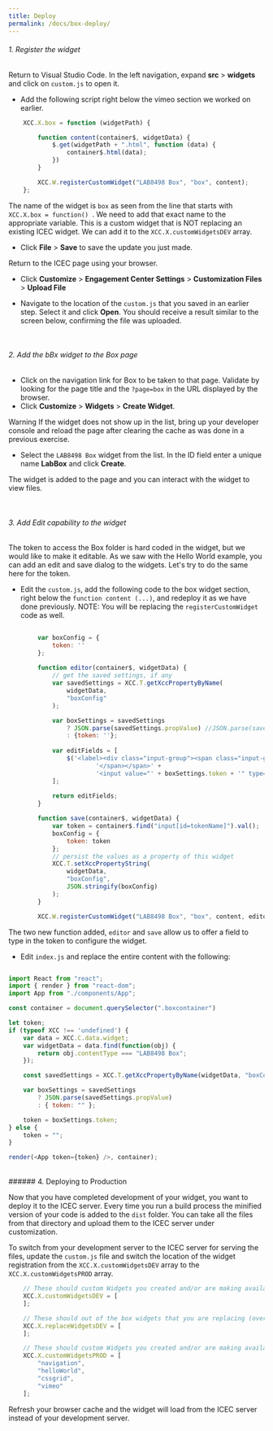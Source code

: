 ```yaml
---
title: Deploy
permalink: /docs/box-deploy/
---
```


<a name="top"/>

###### 1. Register the widget

Return to Visual Studio Code. In the left navigation, expand **src** > **widgets** and click on `custom.js` to open it.  

- Add the following script right below the vimeo section we worked on earlier.

```javascript
	XCC.X.box = function (widgetPath) {

		function content(container$, widgetData) {
			$.get(widgetPath + ".html", function (data) {
				container$.html(data);
			})
		}

		XCC.W.registerCustomWidget("LAB8498 Box", "box", content);
	};
```

The name of the widget is `box` as seen from the line that starts with `XCC.X.box = function() `.  We need to add that exact name to the appropriate variable.  This is a custom widget that is NOT replacing an existing ICEC widget.  We can add it to the `XCC.X.customWidgetsDEV` array.
<br/>

- Click **File** > **Save** to save the update you just made.

Return to the ICEC page using your browser.

- Click **Customize** > **Engagement Center Settings** > **Customization Files** > **Upload File** 

- Navigate to the location of the `custom.js` that you saved in an earlier step. Select it and click **Open**. You should receive a result similar to the screen below, confirming the file was uploaded.

<br/>

###### 2. Add the bBx widget to the Box page

- Click on the navigation link for Box to be taken to that page. Validate by looking for the page title and the `?page=box` in the URL displayed by the browser.
- Click **Customize** > **Widgets** > **Create Widget**. 

<p>
<span class="label label-info">Warning</span>
If the widget does not show up in the list, bring up your developer console and reload the page after clearing the cache as was done in a previous exercise.
</p>

- Select the `LAB8498 Box` widget from the list. In the ID field enter a unique name **LabBox** and click  **Create**.

The widget is added to the page and you can interact with the widget to view files.

<br/>

###### 3. Add Edit capability to the widget

The token to access the Box folder is hard coded in the widget, but we would like to make it editable. As we saw with the Hello World example, you can add an edit and save dialog to the widgets.  Let's try to do the same here for the token. 

- Edit the `custom.js`, add the following code to the box widget section, right below the `function content (...)`, and redeploy it as we have done previously. NOTE: You will be replacing the `registerCustomWidget` code as well.

```javascript
		
		var boxConfig = {
			token: ''
		};
		
		function editor(container$, widgetData) {
			// get the saved settings, if any
			var savedSettings = XCC.T.getXccPropertyByName(
				widgetData,
				"boxConfig"
			);

			var boxSettings = savedSettings
				? JSON.parse(savedSettings.propValue) //JSON.parse(savedSettings.propValue)
				: {token: ''};
		
			var editFields = [
				$('<label><div class="input-group"><span class="input-group-addon"><span class="xccEllipsis" style="float: left;">Token' +
						'</span></span>' +
						'<input value="' + boxSettings.token + '" type="text" id="tokenName" class="form-control xccEllipsis ui-autocomplete-input formInput" autocomplete="off"></div></label>')
			];
	
			return editFields;
		}

		function save(container$, widgetData) {
			var token = container$.find("input[id=tokenName]").val();
			boxConfig = {
				token: token
			};
			// persist the values as a property of this widget
			XCC.T.setXccPropertyString(
				widgetData,
				"boxConfig",
				JSON.stringify(boxConfig)
			);
		}

		XCC.W.registerCustomWidget("LAB8498 Box", "box", content, editor, save);
```
The two new function added, `editor` and `save` allow us to offer a field to type in the token to configure the widget.

- Edit `index.js` and replace the entire content with the following:

```javascript

import React from "react";
import { render } from "react-dom";
import App from "./components/App";

const container = document.querySelector(".boxcontainer")

let token;
if (typeof XCC !== 'undefined') {
    var data = XCC.C.data.widget;
    var widgetData = data.find(function(obj) {
        return obj.contentType === "LAB8498 Box";
    });

    const savedSettings = XCC.T.getXccPropertyByName(widgetData, "boxConfig");

    var boxSettings = savedSettings
        ? JSON.parse(savedSettings.propValue)
        : { token: "" };

    token = boxSettings.token;
} else {
    token = "";
}

render(<App token={token} />, container);
```



<br/>
###### 4. Deploying to Production

Now that you have completed development of your widget, you want to deploy it to the ICEC server.  Every time you run a build process the minified version of your code is added to the `dist` folder.  You can take all the files from that directory and upload them to the ICEC server under customization.  

To switch from your development server to the ICEC server for serving the files, update the `custom.js` file and switch the location of the widget registration from the `XCC.X.customWidgetsDEV` array to the `XCC.X.customWidgetsPROD` array.  

```javascript
	// These should custom Widgets you created and/or are making available.
	XCC.X.customWidgetsDEV = [
	];

	// These should out of the box widgets that you are replacing (overriding) with your own (can be derivative work or new). Example: "communityOverview"
	XCC.X.replaceWidgetsDEV = [
	];  

	// These should custom Widgets you created and/or are making available.
	XCC.X.customWidgetsPROD = [ 
		"navigation",
		"helloWorld",
        "cssgrid",
        "vimeo"
	];  
```

Refresh your browser cache and the widget will load from the ICEC server instead of your development server.

